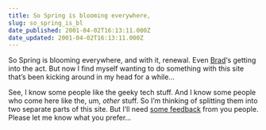 ```yaml
---
title: So Spring is blooming everywhere,
slug: so_spring_is_bl
date_published: 2001-04-02T16:13:11.000Z
date_updated: 2001-04-02T16:13:11.000Z
---
```


So Spring is blooming everywhere, and with it, renewal. Even [Brad](http://www.bradlands.com)‘s getting into the act. But now I find myself wanting to do something with this site that’s been kicking around in my head for a while…

See, I know some people like the geeky tech stuff. And I know some people who come here like the, um, *other* stuff. So I’m thinking of splitting them into two separate parts of this site. But I’ll need [some feedback](mailto:anil@dashes.com) from you people. Please let me know what you prefer…
